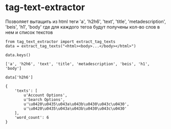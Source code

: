 tag-text-extractor
==========

Позволяет вытащить из html теги 
'a', 'h2h6', 'text', 'title', 'metadescription', 'beis', 'h1', 'body'
где для каждого тегоа будут получены кол-во слов в нем и список текстов


```
from tag_text_extractor import extract_tag_texts
data = extract_tag_texts("<html><body>...</body></html>")

data.keys()

['a', 'h2h6', 'text', 'title', 'metadescription', 'beis', 'h1', 'body']

data['h2h6']

{
    'texts': [
        u'Account Options', 
        u'Search Options', 
        u'\u0420\u0435\u043a\u043b\u0430\u043c\u0430',
        u'\u0420\u0435\u043a\u043b\u0430\u043c\u0430'
    ],
    'word_count': 6
}

```
